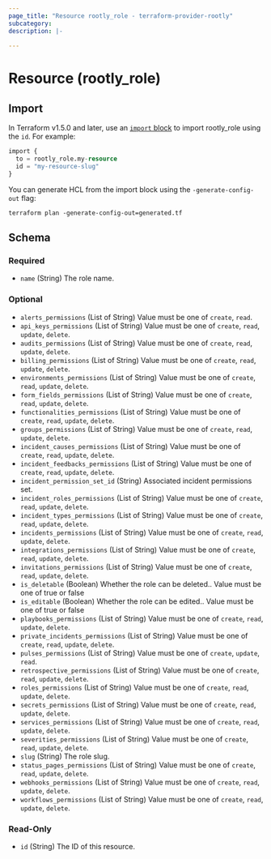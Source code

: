 ```yaml
---
page_title: "Resource rootly_role - terraform-provider-rootly"
subcategory:
description: |-
    
---
```


# Resource (rootly_role)





## Import

In Terraform v1.5.0 and later, use an [`import` block](https://developer.hashicorp.com/terraform/language/import) to import rootly_role using the `id`. For example:

```terraform
import {
  to = rootly_role.my-resource
  id = "my-resource-slug"
}
```

You can generate HCL from the import block using the `-generate-config-out` flag:

```console
terraform plan -generate-config-out=generated.tf
```

<!-- schema generated by tfplugindocs -->
## Schema

### Required

- `name` (String) The role name.

### Optional

- `alerts_permissions` (List of String) Value must be one of `create`, `read`.
- `api_keys_permissions` (List of String) Value must be one of `create`, `read`, `update`, `delete`.
- `audits_permissions` (List of String) Value must be one of `create`, `read`, `update`, `delete`.
- `billing_permissions` (List of String) Value must be one of `create`, `read`, `update`, `delete`.
- `environments_permissions` (List of String) Value must be one of `create`, `read`, `update`, `delete`.
- `form_fields_permissions` (List of String) Value must be one of `create`, `read`, `update`, `delete`.
- `functionalities_permissions` (List of String) Value must be one of `create`, `read`, `update`, `delete`.
- `groups_permissions` (List of String) Value must be one of `create`, `read`, `update`, `delete`.
- `incident_causes_permissions` (List of String) Value must be one of `create`, `read`, `update`, `delete`.
- `incident_feedbacks_permissions` (List of String) Value must be one of `create`, `read`, `update`, `delete`.
- `incident_permission_set_id` (String) Associated incident permissions set.
- `incident_roles_permissions` (List of String) Value must be one of `create`, `read`, `update`, `delete`.
- `incident_types_permissions` (List of String) Value must be one of `create`, `read`, `update`, `delete`.
- `incidents_permissions` (List of String) Value must be one of `create`, `read`, `update`, `delete`.
- `integrations_permissions` (List of String) Value must be one of `create`, `read`, `update`, `delete`.
- `invitations_permissions` (List of String) Value must be one of `create`, `read`, `update`, `delete`.
- `is_deletable` (Boolean) Whether the role can be deleted.. Value must be one of true or false
- `is_editable` (Boolean) Whether the role can be edited.. Value must be one of true or false
- `playbooks_permissions` (List of String) Value must be one of `create`, `read`, `update`, `delete`.
- `private_incidents_permissions` (List of String) Value must be one of `create`, `read`, `update`, `delete`.
- `pulses_permissions` (List of String) Value must be one of `create`, `update`, `read`.
- `retrospective_permissions` (List of String) Value must be one of `create`, `read`, `update`, `delete`.
- `roles_permissions` (List of String) Value must be one of `create`, `read`, `update`, `delete`.
- `secrets_permissions` (List of String) Value must be one of `create`, `read`, `update`, `delete`.
- `services_permissions` (List of String) Value must be one of `create`, `read`, `update`, `delete`.
- `severities_permissions` (List of String) Value must be one of `create`, `read`, `update`, `delete`.
- `slug` (String) The role slug.
- `status_pages_permissions` (List of String) Value must be one of `create`, `read`, `update`, `delete`.
- `webhooks_permissions` (List of String) Value must be one of `create`, `read`, `update`, `delete`.
- `workflows_permissions` (List of String) Value must be one of `create`, `read`, `update`, `delete`.

### Read-Only

- `id` (String) The ID of this resource.
